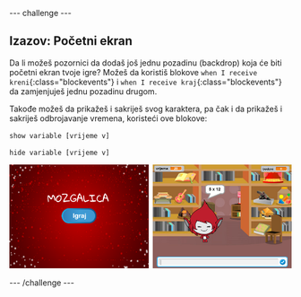 \--- challenge \---

## Izazov: Početni ekran

Da li možeš pozornici da dodaš još jednu pozadinu (backdrop) koja će biti početni ekran tvoje igre? Možeš da koristiš blokove `when I receive kreni`{:class="blockevents"} i `when I receive kraj`{:class="blockevents"} da zamjenjuješ jednu pozadinu drugom.

Takođe možeš da prikažeš i sakriješ svog karaktera, pa čak i da prikažeš i sakriješ odbrojavanje vremena, koristeći ove blokove:

```blocks
show variable [vrijeme v]
```

```blocks
hide variable [vrijeme v]
```

![screenshot](images/brain-startscreen.png)

\--- /challenge \---